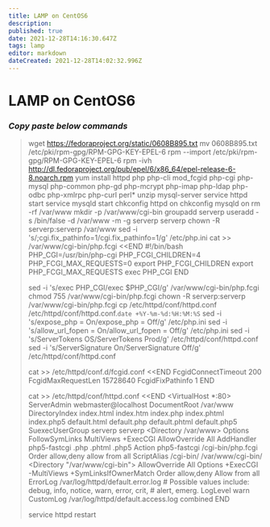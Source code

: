```yaml
---
title: LAMP on CentOS6
description: 
published: true
date: 2021-12-28T14:16:30.647Z
tags: lamp
editor: markdown
dateCreated: 2021-12-28T14:02:32.996Z
---
```


# LAMP on CentOS6

### *Copy paste below commands*

> wget https://fedoraproject.org/static/0608B895.txt
> mv 0608B895.txt /etc/pki/rpm-gpg/RPM-GPG-KEY-EPEL-6
> rpm --import /etc/pki/rpm-gpg/RPM-GPG-KEY-EPEL-6
> rpm -ivh http://dl.fedoraproject.org/pub/epel/6/x86_64/epel-release-6-8.noarch.rpm
> yum install httpd php php-cli mod_fcgid php-cgi php-mysql php-common php-gd php-mcrypt php-imap php-ldap php-odbc php-xmlrpc  php-curl perl* unzip mysql-server
> service httpd start
> service mysqld start
> chkconfig httpd on
> chkconfig mysqld on
> rm -rf /var/www
> mkdir -p /var/www/cgi-bin
> groupadd serverp
> useradd -s /bin/false -d /var/www -m -g serverp serverp
> chown -R serverp:serverp /var/www
> sed -i 's/;cgi.fix_pathinfo=1/cgi.fix_pathinfo=1/g' /etc/php.ini
> cat >> /var/www/cgi-bin/php.fcgi <<END
> #!/bin/bash
> PHP_CGI=/usr/bin/php-cgi
> PHP_FCGI_CHILDREN=4
> PHP_FCGI_MAX_REQUESTS=0
> export PHP_FCGI_CHILDREN
> export PHP_FCGI_MAX_REQUESTS
> exec PHP_CGI
> END
>  
> sed -i 's/exec PHP_CGI/exec $PHP_CGI/g' /var/www/cgi-bin/php.fcgi
> chmod 755 /var/www/cgi-bin/php.fcgi
> chown -R serverp:serverp /var/www/cgi-bin/php.fcgi
> cp /etc/httpd/conf/httpd.conf /etc/httpd/conf/httpd.conf.`date +%Y-%m-%d:%H:%M:%S`
> sed -i 's/expose_php = On/expose_php = Off/g' /etc/php.ini
> sed -i 's/allow_url_fopen = On/allow_url_fopen = Off/g' /etc/php.ini
> sed -i 's/ServerTokens OS/ServerTokens Prod/g' /etc/httpd/conf/httpd.conf
> sed -i 's/ServerSignature On/ServerSignature Off/g' /etc/httpd/conf/httpd.conf
>  
> cat >> /etc/httpd/conf.d/fcgid.conf <<END
> FcgidConnectTimeout 200
> FcgidMaxRequestLen 15728640
> FcgidFixPathinfo 1
> END
>  
> cat >> /etc/httpd/conf/httpd.conf <<END
> <VirtualHost *:80>
>     ServerAdmin webmaster@localhost
>     DocumentRoot /var/www
>     DirectoryIndex index.html index.htm index.php index.phtml index.php5 default.html default.php default.phtml default.php5
>     SuexecUserGroup serverp serverp
>     <Directory /var/www>
>         Options FollowSymLinks MultiViews +ExecCGI
>         AllowOverride All
>         AddHandler php5-fastcgi .php .phtml .php5
>         Action php5-fastcgi /cgi-bin/php.fcgi
>         Order allow,deny
>         allow from all
>     </Directory>
>     ScriptAlias /cgi-bin/ /var/www/cgi-bin/
>     <Directory "/var/www/cgi-bin">
>         AllowOverride All
>         Options +ExecCGI -MultiViews +SymLinksIfOwnerMatch
>         Order allow,deny
>         Allow from all
>     </Directory>
>     ErrorLog /var/log/httpd/default.error.log
>     # Possible values include: debug, info, notice, warn, error, crit,
>     # alert, emerg.
>     LogLevel warn
>     CustomLog /var/log/httpd/default.access.log combined
> </VirtualHost>
> END
>  
> service httpd restart
>   